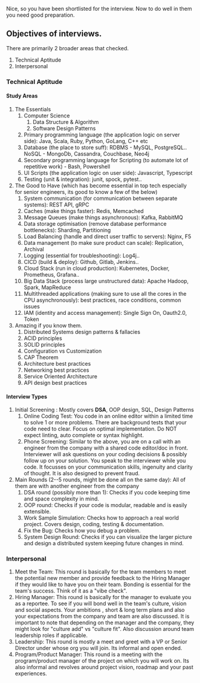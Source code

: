 Nice, so you have been shortlisted for the interview. Now to do well in them you need good preparation. 

## Objectives of interviews.

There are primarily 2 broader areas that checked.
1. Technical Aptitude
2. Interpersonal

### Technical Aptitude

#### Study Areas
1. The Essentials
    1. Computer Science 
        1. Data Structure & Algorithm
        2. Software Design Patterns
    2. Primary programming language (the application logic on server side): Java, Scala, Ruby, Python, GoLang, C++ etc
    3. Database (the place to store suff): RDBMS - MySQL, PostgreSQL.. NoSQL - MongoDb, Cassandra, Couchbase, Neo4j 
    4. Secondary programming language for Scripting (to automate lot of repetitive work) - Bash, Powershell
    5. UI Scripts (the application logic on user side): Javascript, Typescript
    6. Testing (unit & integration): junit, spock, pytest..
2. The Good to Have (which has become essential in top tech especially for senior engineers, its good to know a few of the below)
    1. System communication (for communication between separate systems): REST API, gRPC
    2. Caches (make things faster): Redis, Memcached
    3. Message Queues (make things asynchronous): Kafka, RabbitMQ
    4. Data storage optimisation (remove database performance bottlenecks): Sharding, Partitioning
    5. Load Balancing (handle and direct user traffic to servers): Nginx, F5 
    6. Data management (to make sure product can scale): Replication, Archival
    7. Logging (essential for troubleshooting): Log4j..
    8. CICD (build & deploy): Github, Gitlab, Jenkins..
    9. Cloud Stack (run in cloud production): Kubernetes, Docker, Prometheus, Grafana..
    10. Big Data Stack (process large unstructured data): Apache Hadoop, Spark, MapReduce
    11. Multithreaded applications (making sure to use all the cores in the CPU asynchronously): best practices, race conditions, common issues
    12. IAM (identity and access management): Single Sign On, Oauth2.0, Token 
3. Amazing if you know them.
    1. Distributed Systems design patterns & fallacies
    2. ACID principles
    3. SOLID principles
    4. Configuration vs Customization
    5. CAP Theorem
    6. Architecture best practices
    7. Networking best practices
    8. Service Oriented Architecture
    9. API design best practices

#### Interview Types
1. Initial Screening : Mostly covers **DSA**, OOP design, SQL, Design Patterns
    1. Online Coding Test: You code in an online editor within a limited time to solve 1 or more problems. There are background tests that your code need to clear. Focus on optimal implementation. Do NOT expect linting, auto complete or syntax highlight.
    2. Phone Screening: Similar to the above, you are on a call with an engineer from the company with a shared code editor/doc in front. Interviewer will ask questions on your coding decisions & possibly follow up on your solution. You speak to the interviewer while you code. It focusses on your communication skills, ingenuity and clarity of thought. It is also designed to prevent fraud.
2. Main Rounds (2--5 rounds, might be done all on the same day): All of them are with another engineer from the company
    1. DSA round (possibly more than 1): Checks if you code keeping time and space complexity in mind.
    2. OOP round: Checks if your code is modular, readable and is easily extensible.
    3. Work Sample Simulation: Checks how to approach a real world project. Covers design, coding, testing & documentation.
    4. Fix the Bug: Checks how you debug a problem.
    5. System Design Round: Checks if you can visualize the larger picture and design a distributed system keeping future changes in mind. 

### Interpersonal

1. Meet the Team: This round is basically for the team members to meet the potential new member and provide feedback to the Hiring Manager if they would like to have you on their team. Bonding is essential for the team's success. Think of it as a "vibe check".
2. Hiring Manager: This round is basically for the manager to evaluate you as a reportee. To see if you will bond well in the team's culture, vision and social aspects. Your ambitions , short & long term plans and also your expectations from the company and team are also discussed. It is important to note that depending on the manager and the company, they might look for "culture add" vs "culture fit". Also discussion around team leadership roles if applicable.
3. Leadership: This round is mostly a meet and greet with a VP or Senior Director under whose org you will join. Its informal and open ended.
4. Program/Product Manager: This round is a meeting with the program/product manager of the project on which you will work on. Its also informal and revolves around project vision, roadmap and your past experiences. 